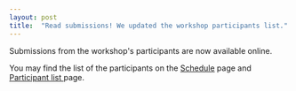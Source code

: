 ```yaml
---
layout: post
title:  "Read submissions! We updated the workshop participants list."
---
```


Submissions from the workshop's participants are now available online.


You may find the list of the participants on the <a href="../../../docs/history/2023/schedule/">Schedule</a> page and <a href="../../../docs/history/2023/participants/">Participant list </a>page.


